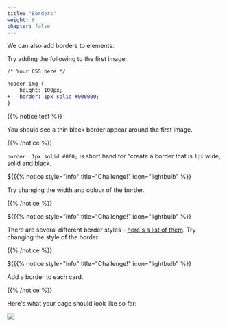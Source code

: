 ```yaml
---
title: "Borders"
weight: 6
chapter: false
---
```


We can also add borders to elements.

Try adding the following to the first image:

```diff
/* Your CSS here */

header img {
	height: 100px;
+	border: 1px solid #000000;
}
```

{{% notice test %}}

You should see a thin black border appear around the first image.

{{% /notice %}}

`border: 1px solid #000;` is short hand for "create a border that is `1px` wide, solid and black.

${{{% notice style="info" title="Challenge!" icon="lightbulb" %}}

Try changing the width and colour of the border.

{{% /notice %}}

${{{% notice style="info" title="Challenge!" icon="lightbulb" %}}

There are several different border styles - [here\'s a list of them](https://developer.mozilla.org/en-US/docs/Web/CSS/border-style).
Try changing the style of the border.

{{% /notice %}}

${{{% notice style="info" title="Challenge!" icon="lightbulb" %}}

Add a border to each card.

{{% /notice %}}

Here's what your page should look like so far:

![](../../images/animals_borders.jpeg)
